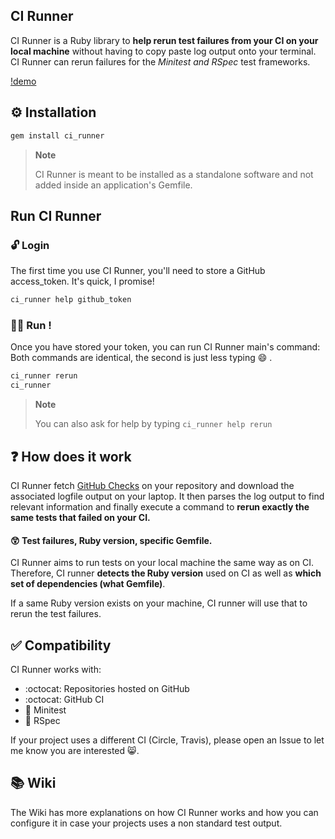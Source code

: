 ## CI Runner

CI Runner is a Ruby library to **help rerun test failures from your CI on your local machine** without having to copy paste log output onto your terminal.
CI Runner can rerun failures for the _Minitest and RSpec_ test frameworks.

[!demo](demo.gif)

## :gear: Installation

```sh
gem install ci_runner
```

> **Note**
>
> CI Runner is meant to be installed as a standalone software and not added inside an application's Gemfile.

## Run CI Runner

### :unlock: Login

The first time you use CI Runner, you'll need to store a GitHub access_token. It's quick, I promise!

```sh
ci_runner help github_token
```

### :running_man: Run !

Once you have stored your token, you can run CI Runner main's command:
Both commands are identical, the second is just less typing 😄 .

```sh
ci_runner rerun
ci_runner
```

> **Note**
>
> You can also ask for help by typing `ci_runner help rerun`

## :question: How does it work

CI Runner fetch [GitHub Checks](https://docs.github.com/en/pull-requests/collaborating-with-pull-requests/collaborating-on-repositories-with-code-quality-features/about-status-checks) on your repository and download the associated logfile output on your laptop.
It then parses the log output to find relevant information and finally execute a command to **rerun exactly the same tests that failed
on your CI.**

#### :astonished: Test failures, Ruby version, specific Gemfile.

CI Runner aims to run tests on your local machine the same way as on CI. Therefore, CI runner **detects the Ruby version** used
on CI as well as **which set of dependencies (what Gemfile)**.

If a same Ruby version exists on your machine, CI runner will use that to rerun the test failures.

## :white_check_mark: Compatibility

CI Runner works with:

- :octocat: Repositories hosted on GitHub
- :octocat: GitHub CI
- :test_tube: Minitest
- :test_tube: RSpec

If your project uses a different CI (Circle, Travis), please open an Issue to let me know you are interested 😸.

## :books: Wiki

The Wiki has more explanations on how CI Runner works and how you can configure it in case your projects uses
a non standard test output.
